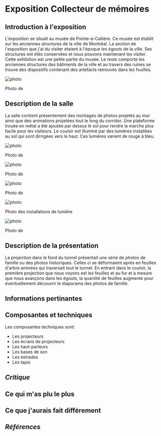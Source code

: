 # **Exposition Collecteur de mémoires**

## Introduction à l'exposition

L'exposition se situait au musée de Pointe-à-Callière. Ce musée est établit sur les anciennes structures de la ville de Montréal. La section de l'exposition que j'ai du visiter étaient à l'époque les égouts de la ville. Ses structures ont étés conservées et nous pouvons maintenant les visiter. Cette exhibition est une petite partie du musée. Le reste comporte les anciennes structures des bâtiments de la ville et au travers des ruines se trouve des dispositifs contenant des artefacts retrouvés dans les fouilles.

![photo](./media/)

Photo de

## Description de la salle

 La salle contient présentement des montages de photos projetés au mur ainsi que des animations projetées tout le long du corridor. Une plateforme trouée en métal a été ajoutée par dessus le sol pour rendre la marche plus facile pour les visiteurs. Le couloir est illuminé par des lumières installées au sol qui sont dirrigées vers le haut. Ces lumières varient de rouge à bleu.

![photo](./media/)

Photo de

![photo](./media/)

Photo de

![photo](./media/)

Photo de

![photo](./media/)

Photo des installations de lumière

![photo](./media/)

Photo de

## Description de la présentation

La projection dans le fond du tunnel présentait une série de photos de famille ou des photos historiques. Celles ci se déformaient après en feuilles d'arbre animées qui traversait tout le tunnel. En entrant dans le couloir, la première projection que nous voyons est les feuilles et au fur et à mesure que nous avançons dans les égouts, la quantité de feuilles augmente pour éventuellement découvrir le diaporama des photos de famille.

## Informations pertinantes



## Composantes et techniques

 Les composantes techniques sont:
 - Les projecteurs
 - Les écrans de projecteurs
 - Les haut-parleurs
 - Les bases de son
 - Les estrades
 - Les tapis



## ***Critique***

## Ce qui m'as plu le plus



## Ce que j'aurais fait différement


## ***Références***


